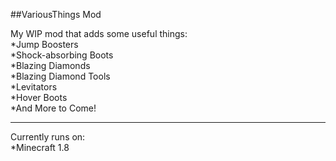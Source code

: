 ##VariousThings Mod

My WIP mod that adds some useful things:  
*Jump Boosters  
*Shock-absorbing Boots  
*Blazing Diamonds  
*Blazing Diamond Tools  
*Levitators  
*Hover Boots  
*And More to Come!  
___
Currently runs on:  
*Minecraft 1.8
